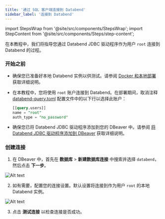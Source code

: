 ```yaml
---
title: '通过 SQL 客户端连接到 Databend'
sidebar_label: '连接到 Databend'
---
```

import StepsWrap from '@site/src/components/StepsWrap';
import StepContent from '@site/src/components/Steps/step-content';

在本教程中，我们将指导您通过 Databend JDBC 驱动程序作为用户 `root` 连接到 Databend 的过程。

<StepsWrap>
<StepContent number="1">

### 开始之前

- 确保您已准备好本地 Databend 实例以供测试。请参阅 [Docker 和本地部署](../../10-deploy/01-deploy/01-non-production/00-deploying-local.md) 获取详细说明。
- 在本教程中，您将使用 `root` 账户连接到 Databend。在部署期间，取消注释 [databend-query.toml](https://github.com/datafuselabs/databend/blob/main/scripts/distribution/configs/databend-query.toml) 配置文件中的以下行以选择此账户：

    ```sql title="databend-query.toml"
    [[query.users]]
    name = "root"
    auth_type = "no_password"
    ```
- 确保您已将 Databend JDBC 驱动程序添加到您的 DBeaver 中。请参阅 [将 Databend JDBC 驱动程序添加到 DBeaver](index.md#adding-databend-jdbc-driver-to-dbeaver) 获取详细说明。

</StepContent>
<StepContent number="2">

### 创建连接

1. 在 DBeaver 中，首先在 **数据库** > **新建数据库连接** 中搜索并选择 `databend`，然后点击 **下一步**。

![Alt text](@site/docs/public/img/integration/jdbc-new-driver.png)

2. 如有需要，配置您的连接设置。默认设置将连接到作为用户 `root` 的本地 Databend 实例。

![Alt text](@site/docs/public/img/integration/jdbc-connect.png)

3. 点击 **测试连接** 以检查连接是否成功。

</StepContent>
</StepsWrap>